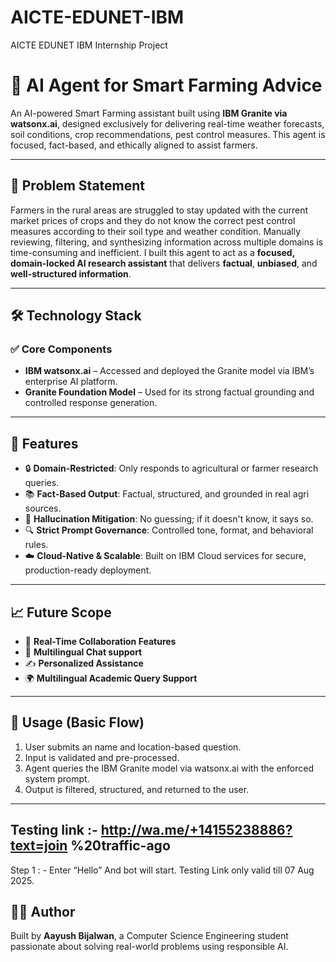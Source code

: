 # AICTE-EDUNET-IBM
AICTE EDUNET IBM Internship Project
# 🧠 AI Agent for Smart Farming Advice 


An AI-powered Smart Farming assistant built using **IBM Granite via watsonx.ai**, designed exclusively for  delivering real-time  weather forecasts, soil conditions, crop recommendations, pest control 
measures. This agent is focused, fact-based, and ethically aligned to assist farmers.

---

## 📌 Problem Statement

Farmers in the rural areas are struggled to stay updated with the current market prices of crops and they do not know the correct pest control measures according to their soil type and weather condition. Manually reviewing, filtering, and synthesizing information across multiple domains is time-consuming and inefficient. I built this agent to act as a **focused, domain-locked AI research assistant** that delivers **factual**, **unbiased**, and **well-structured information**.

---

## 🛠️ Technology Stack

### ✅ Core Components
- **IBM watsonx.ai** – Accessed and deployed the Granite model via IBM’s enterprise AI platform.
- **Granite Foundation Model** – Used for its strong factual grounding and controlled response generation.

---

## 🚀 Features

- 🔒 **Domain-Restricted**: Only responds to agricultural or farmer research queries.
- 📚 **Fact-Based Output**: Factual, structured, and grounded in real agri sources.
- 🚫 **Hallucination Mitigation**: No guessing; if it doesn't know, it says so.
- 🔍 **Strict Prompt Governance**: Controlled tone, format, and behavioral rules.
- ☁️ **Cloud-Native & Scalable**: Built on IBM Cloud services for secure, production-ready deployment.

---


## 📈 Future Scope

- 🔗 **Real-Time Collaboration Features**
- 📄 **Multilingual Chat support**
- ✍️ **Personalized Assistance**
- 🌍 **Multilingual Academic Query Support**

---


## 🧪 Usage (Basic Flow)

1. User submits an name and location-based question.
2. Input is validated and pre-processed.
3. Agent queries the IBM Granite model via watsonx.ai with the enforced system prompt.
4. Output is filtered, structured, and returned to the user.

---

## Testing link :- http://wa.me/+14155238886?text=join %20traffic-ago
Step 1 : - Enter “Hello”
And bot will start.
Testing Link only valid till 07 Aug 2025.


## 🙋‍♂️ Author

Built by **Aayush Bijalwan**, a Computer Science Engineering student passionate about solving real-world problems using responsible AI.
